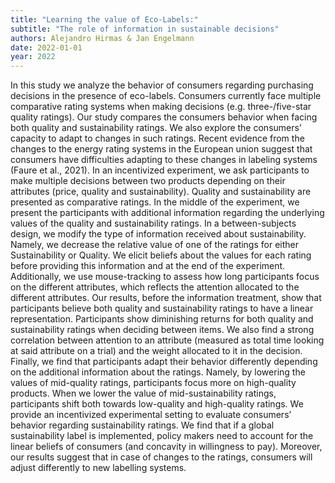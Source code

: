 ```yaml
---
title: "Learning the value of Eco-Labels:"
subtitle: "The role of information in sustainable decisions"
authors: Alejandro Hirmas & Jan Engelmann
date: 2022-01-01
year: 2022
---
```


In this study we analyze the behavior of consumers regarding purchasing decisions in the presence of eco-labels. Consumers currently face multiple comparative rating systems when making decisions (e.g. three-/five-star quality ratings). Our study compares the consumers behavior when facing both quality and sustainability ratings. We also explore the consumers’ capacity to adapt to changes in such ratings. Recent evidence from the changes to the energy rating systems in the European union suggest that consumers have difficulties adapting to these changes in labeling systems (Faure et al., 2021). In an incentivized experiment, we ask participants to make multiple decisions between two products depending on their attributes (price, quality and sustainability). Quality and sustainability are presented as comparative ratings. In the middle of the experiment, we present the participants with additional information regarding the underlying values of the quality and sustainability ratings. In a between-subjects design, we modify the type of information received about sustainability. Namely, we decrease the relative value of one of the ratings for either Sustainability or Quality. We elicit beliefs about the values for each rating before providing this information and at the end of the experiment. Additionally, we use mouse-tracking to assess how long participants focus on the different attributes, which reflects the attention allocated to the different attributes. Our results, before the information treatment, show that participants believe both quality and sustainability ratings to have a linear representation. Participants show diminishing returns for both quality and sustainability ratings when deciding between items. We also find a strong correlation between attention to an attribute (measured as total time looking at said attribute on a trial) and the weight allocated to it in the decision. Finally, we find that participants adapt their behavior differently depending on the additional information about the ratings. Namely, by lowering the values of mid-quality ratings, participants focus more on high-quality products. When we lower the value of mid-sustainability ratings, participants shift both towards low-quality and high-quality ratings. We provide an incentivized experimental setting to evaluate consumers’ behavior regarding sustainability ratings. We find that if a global sustainability label is implemented, policy makers need to account for the linear beliefs of consumers (and concavity in willingness to pay). Moreover, our results suggest that in case of changes to the ratings, consumers will adjust differently to new labelling systems.